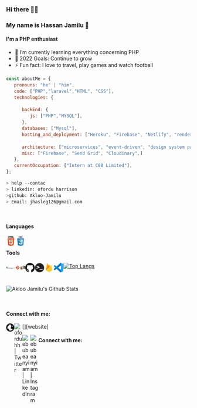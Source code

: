### Hi there 👋😁

<!--
**Akloo-Jamilu/Akloo-jamilu** is a ✨ _special_ ✨ repository because its `README.md` (this file) appears on your GitHub profile.

Here are some ideas to get you started:

- 🔭 I’m currently working on ...
- 🌱 I’m currently learning ...
- 👯 I’m looking to collaborate on ...
- 🤔 I’m looking for help with ...
- 💬 Ask me about ...
- 📫 How to reach me: ...
- 😄 Pronouns: ...
- ⚡ Fun fact: ...
-->
### My name is Hassan Jamilu 👋 

#### I'm a PHP enthusiast

- 🌱 I’m currently learning everything concerning PHP
- 🥅 2022 Goals: Continue to grow 
- ⚡ Fun fact: I love to travel, play games and watch football

```javascript
const aboutMe = {
   pronouns: "he" | "him",
   code: ["PHP","laravel","HTML", "CSS"],
   technologies: {
      
      backEnd: {
         js: ["PHP","MYSQL"],
      },
      databases: ["Mysql"],
      hosting_and_deployment: ["Heroku", "Firebase", "Netlify", "render-web", "Github"],
   
      architecture: ["microservices", "event-driven", "design system pattern", "single page applications"],
      misc: ["Firebase", "Send Grid", "Cloudinary",]
   },
   currentOccupation: ["Intern at C80 Limited"],
};
```

````bash
> help --contac
> linkedin: ofordu harrison
>github: Akloo-Jamilu 
> Email: jhasleg126@gmail.com 
````

<br />

#### Languages

<img align="left" alt="HTML5" width="26px" src="https://raw.githubusercontent.com/github/explore/80688e429a7d4ef2fca1e82350fe8e3517d3494d/topics/html/html.png" />
<img align="left" alt="CSS3" width="26px" src="https://raw.githubusercontent.com/github/explore/80688e429a7d4ef2fca1e82350fe8e3517d3494d/topics/css/css.png" />

<br />

 #### Tools
 
<img align="left" alt="MongoDB" width="26px" src="https://raw.githubusercontent.com/github/explore/80688e429a7d4ef2fca1e82350fe8e3517d3494d/topics/mongodb/mongodb.png" />
<img align="left" alt="Git" width="26px" src="https://raw.githubusercontent.com/github/explore/80688e429a7d4ef2fca1e82350fe8e3517d3494d/topics/git/git.png" />
<img align="left" alt="GitHub" width="26px" src="https://raw.githubusercontent.com/github/explore/78df643247d429f6cc873026c0622819ad797942/topics/github/github.png" />
<img align="left" alt="Terminal" width="26px" src="https://raw.githubusercontent.com/github/explore/80688e429a7d4ef2fca1e82350fe8e3517d3494d/topics/terminal/terminal.png" />
<img align="left" alt="Firebase" width="26px" src="https://raw.githubusercontent.com/github/explore/80688e429a7d4ef2fca1e82350fe8e3517d3494d/topics/firebase/firebase.png" />
<img align="left" alt="Visual Studio Code" width="26px" src="https://raw.githubusercontent.com/github/explore/80688e429a7d4ef2fca1e82350fe8e3517d3494d/topics/visual-studio-code/visual-studio-code.png" />


[![Top Langs](https://github-readme-stats.vercel.app/api/top-langs/?username=Akloo-jamilu&layout=compact)](https://github.com/ebubeanyiam/github-readme-stats) 

<br />

<img alt="Akloo Jamilu's Github Stats" src="https://github-readme-stats.vercel.app/api?username=Akloo-jamilu&show_icons=true" /> &nbsp;

<br />

#### Connect with me:

[<img align="left" alt="ofordu.github.io" width="22px" src="https://raw.githubusercontent.com/iconic/open-iconic/master/svg/globe.svg" />][website]
[<img align="left" alt="oforduhh | Twitter" width="22px" src="https://cdn.jsdelivr.net/npm/simple-icons@v3/icons/twitter.svg" />][twitter]

[<img align="left" alt="ebubeanyiam | LinkedIn" width="22px" src="https://cdn.jsdelivr.net/npm/simple-icons@v3/icons/linkedin.svg" />][linkedin]
[<img align="left" alt="ebubeanyiam | Instagram" width="22px" src="https://cdn.jsdelivr.net/npm/simple-icons@v3/icons/instagram.svg" />][instagram]


[twitter]: https://twitter.com/iamAkloo 
[instagram]: https://instagram.com/iam_Aklooo
[linkedin]:  https://www.linkedin.com/in/akloo-jamilu


#### Connect with me:
